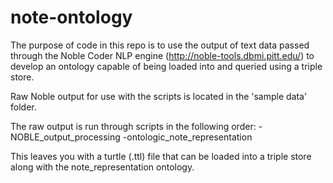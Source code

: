 # note-ontology

The purpose of code in this repo is to use the output of text data passed through the Noble Coder NLP engine (http://noble-tools.dbmi.pitt.edu/) to develop an ontology capable of being loaded into and queried using a triple store.

Raw Noble output for use with the scripts is located in the 'sample data' folder.

The raw output is run through scripts in the following order:
-NOBLE_output_processing
-ontologic_note_representation

This leaves you with a turtle (.ttl) file that can be loaded into a triple store along with the note_representation ontology.